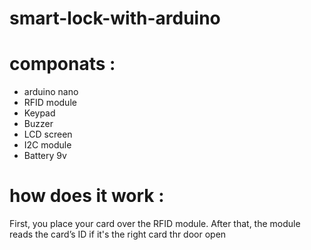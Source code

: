 # smart-lock-with-arduino
<p></p>
<h1>componats : </h1>
<ul>
    <li>arduino nano</li>
    <li>RFID module</li>
    <li>Keypad</li>
    <liServo motor</li>
    <li>Buzzer</li>
    <li>LCD screen</li>
    <li>I2C module</li>
    <li>Battery 9v</li>
</ul>
<h1>how does it work : </h1>
<p>First, you place your card over the RFID module. After that, the module reads the card’s ID if it's the right card thr door open</p>
